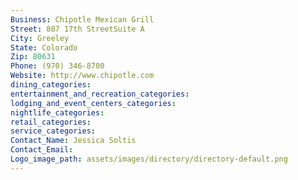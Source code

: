 ```yaml
---
Business: Chipotle Mexican Grill
Street: 807 17th StreetSuite A
City: Greeley
State: Colorado
Zip: 80631
Phone: (970) 346-8700
Website: http://www.chipotle.com
dining_categories: 
entertainment_and_recreation_categories: 
lodging_and_event_centers_categories: 
nightlife_categories: 
retail_categories: 
service_categories: 
Contact_Name: Jessica Soltis
Contact_Email: 
Logo_image_path: assets/images/directory/directory-default.png
---
```

